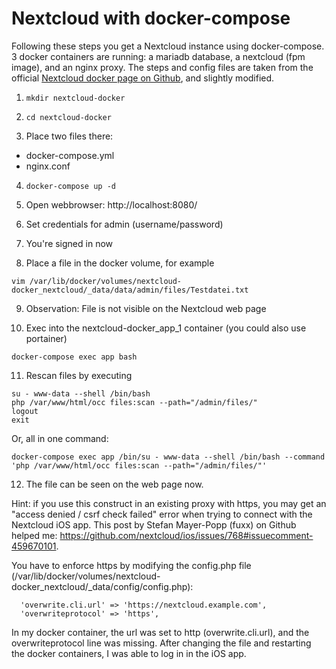 # Nextcloud with docker-compose

Following these steps you get a Nextcloud instance using docker-compose. 3 docker containers are running: a mariadb database, a nextcloud (fpm image), and an nginx proxy. The steps and config files are taken from the official [Nextcloud docker page on Github](https://github.com/nextcloud/docker), and slightly modified.

1. `mkdir nextcloud-docker`

2. `cd nextcloud-docker`

3. Place two files there:

- docker-compose.yml
- nginx.conf

4. `docker-compose up -d`

5. Open webbrowser: http://localhost:8080/

6. Set credentials for admin (username/password)

7. You're signed in now

8. Place a file in the docker volume, for example

```
vim /var/lib/docker/volumes/nextcloud-docker_nextcloud/_data/data/admin/files/Testdatei.txt
```

9. Observation: File is not visible on the Nextcloud web page

10. Exec into the nextcloud-docker_app_1 container (you could also use portainer)

```
docker-compose exec app bash
```

11. Rescan files by executing

```
su - www-data --shell /bin/bash
php /var/www/html/occ files:scan --path="/admin/files/"
logout
exit
```

Or, all in one command:

    docker-compose exec app /bin/su - www-data --shell /bin/bash --command 'php /var/www/html/occ files:scan --path="/admin/files/"'

12. The file can be seen on the web page now.

Hint: if you use this construct in an existing proxy with https, you may get an "access denied / csrf check failed" error when trying to connect with the Nextcloud iOS app. This post by Stefan Mayer-Popp (fuxx) on Github helped me: https://github.com/nextcloud/ios/issues/768#issuecomment-459670101. 

You have to enforce https by modifying the config.php file (/var/lib/docker/volumes/nextcloud-docker_nextcloud/_data/config/config.php):

```
  'overwrite.cli.url' => 'https://nextcloud.example.com',
  'overwriteprotocol' => 'https',
```

In my docker container, the url was set to http (overwrite.cli.url), and the overwriteprotocol line was missing. After changing the file and restarting the docker containers, I was able to log in in the iOS app.


